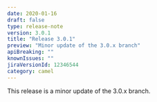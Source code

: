 ```yaml
---
date: 2020-01-16
draft: false 
type: release-note
version: 3.0.1
title: "Release 3.0.1"
preview: "Minor update of the 3.0.x branch"
apiBreaking: ""
knownIssues: ""
jiraVersionId: 12346544
category: camel
---
```


This release is a minor update of the 3.0.x branch.
